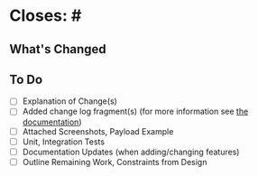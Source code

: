 <!--
    Thank you for your interest in contributing to Layer8 App! Please note
    that our contribution policy recommends that a feature request or bug
    report be opened for approval prior to filing a pull request. This
    helps avoid wasting time and effort on something that we might not
    be able to accept.

    Please indicate the relevant feature request or bug report below.
-->

# Closes: #<ISSUE NUMBER GOES HERE>

## What's Changed

<!--
    Please include:
    - A summary of the proposed changes
    - A sectioned breakdown for larger features under ## subheadings
    - Screenshots, example payloads where relevant:
      - Before/After for bugfixes
      - Using a new feature
-->

## To Do

<!--
    Please feel free to update todos to keep track of your own notes for WIP PRs.
-->
- [ ] Explanation of Change(s)
- [ ] Added change log fragment(s) (for more information see [the documentation](https://docs.nautobot.com/projects/core/en/stable/development/#creating-changelog-fragments))
- [ ] Attached Screenshots, Payload Example
- [ ] Unit, Integration Tests
- [ ] Documentation Updates (when adding/changing features)
- [ ] Outline Remaining Work, Constraints from Design
